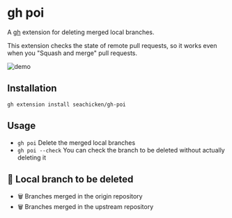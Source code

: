 # gh poi

A [gh](https://github.com/cli/cli) extension for deleting merged local branches.

This extension checks the state of remote pull requests, so it works even when you "Squash and merge" pull requests.

![demo](https://user-images.githubusercontent.com/5178598/140624593-bf38ded3-388b-4a4b-a5c0-4053f8de51ad.gif)

## Installation

```
gh extension install seachicken/gh-poi
```

## Usage

- `gh poi` Delete the merged local branches
- `gh poi --check` You can check the branch to be deleted without actually deleting it

## 🧹 Local branch to be deleted

- 🗑 Branches merged in the origin repository
- 🗑 Branches merged in the upstream repository
